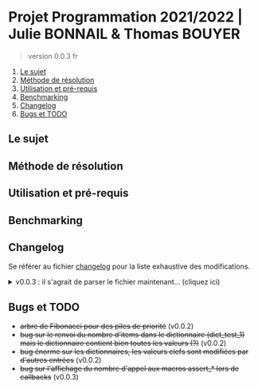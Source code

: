 # Projet Programmation 2021/2022 | Julie BONNAIL & Thomas BOUYER

> version 0.0.3 fr

1. [Le sujet](#le-sujet)
2. [Méthode de résolution](#méthode-de-résolution)
3. [Utilisation et pré-requis](#utilisation-et-pré-requis)
4. [Benchmarking](#benchmarking)
5. [Changelog](#changelog)
6. [Bugs et TODO](#bugs-et-todo)

## Le sujet

## Méthode de résolution

## Utilisation et pré-requis

## Benchmarking

## Changelog

Se référer au fichier [changelog](changelog.md) pour la liste exhaustive des modifications.

<details>
    <summary> v0.0.3 : il s'agrait de parser le fichier maintenant... (cliquez ici) </summary>

*   merge dev->master
*   ajout de quelques commentaires pour aider la re-lecture
*   nouvelles méthodes pour les vecteurs, nouveaux tests et procédures, ajout de couleurs dans la sortie des makefile sur la base des macros de test
*   ajout d'une license au projet ainsi qu'à la base de données
*   nouvelle règle debug pour le makefile (option -g et définition de DEBUG)
*   options pour le parsage des arguments (ligne de commande) conformes à c18
*   décompte correct du nombre d'assertions lors des tests (variable externe)
*   un peu de doc dans le fichier helpme

</details>

## Bugs et TODO

*   ~~arbre de Fibonacci pour des piles de priorité~~ (v0.0.2)
*   ~~bug sur le renvoi du nombre d'items dans le dictionnaire (dict_test_1) mais le dictionnaire contient bien toutes les valeurs (?)~~ (v0.0.2)
*   ~~bug énorme sur les dictionnaires, les valeurs clefs sont modifiées par d'autres entrées~~ (v0.0.2)
*   ~~bug sur l'affichage du nombre d'appel aux macros assert_* lors de callbacks~~ (v0.0.3)

